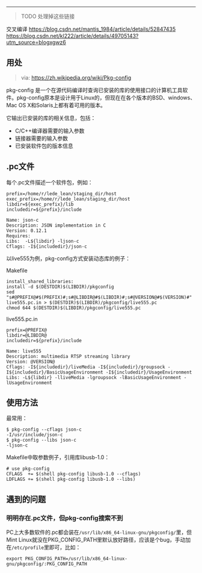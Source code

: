 

---



> TODO 处理掉这些链接


交叉编译
https://blog.csdn.net/mantis_1984/article/details/52847435
https://blog.csdn.net/kl222/article/details/49705143?utm_source=blogxgwz6

## 用处

> via: <https://zh.wikipedia.org/wiki/Pkg-config>

pkg-config 是一个在源代码编译时查询已安装的库的使用接口的计算机工具软件。pkg-config原本是设计用于Linux的，但现在在各个版本的BSD、windows、Mac OS X和Solaris上都有着可用的版本。

它输出已安装的库的相关信息，包括：

* C/C++编译器需要的输入参数
* 链接器需要的输入参数
* 已安装软件包的版本信息

## .pc文件

每个.pc文件描述一个软件包，例如：

```
prefix=/home/r/lede_lean/staging_dir/host
exec_prefix=/home/r/lede_lean/staging_dir/host
libdir=${exec_prefix}/lib
includedir=${prefix}/include

Name: json-c
Description: JSON implementation in C
Version: 0.12.1
Requires: 
Libs:  -L${libdir} -ljson-c
Cflags: -I${includedir}/json-c
```

以live555为例，pkg-config方式安装动态库的例子：

Makefile

```
install_shared_libraries:
install -d $(DESTDIR)$(LIBDIR)/pkgconfig
sed "s#@PREFIX@#$(PREFIX)#;s#@LIBDIR@#$(LIBDIR)#;s#@VERSION@#$(VERSION)#" live555.pc.in > $(DESTDIR)$(LIBDIR)/pkgconfig/live555.pc
chmod 644 $(DESTDIR)$(LIBDIR)/pkgconfig/live555.pc
```

live555.pc.in

```
prefix=@PREFIX@
libdir=@LIBDIR@
includedir=${prefix}/include

Name: live555
Description: multimedia RTSP streaming library
Version: @VERSION@
Cflags: -I${includedir}/liveMedia -I${includedir}/groupsock -I${includedir}/BasicUsageEnvironment -I${includedir}/UsageEnvironment
Libs: -L${libdir} -lliveMedia -lgroupsock -lBasicUsageEnvironment -lUsageEnvironment
```

## 使用方法

最常用：

```
$ pkg-config --cflags json-c
-I/usr/include/json-c
$ pkg-config --libs json-c
-ljson-c
```

Makefile中取参数例子，引用库libusb-1.0：

```
# use pkg-config
CFLAGS  += $(shell pkg-config libusb-1.0 --cflags)
LDFLAGS += $(shell pkg-config libusb-1.0 --libs)
```

## 遇到的问题

### 明明存在.pc文件，但pkg-config搜索不到

PC上大多数软件的.pc都会装在`/usr/lib/x86_64-linux-gnu/pkgconfig/`里，但Mint Linux就没在PKG_CONFIG_PATH里默认放好路径，应该是个bug，手动加在`/etc/profile`里即可，比如：

```
export PKG_CONFIG_PATH=/usr/lib/x86_64-linux-gnu/pkgconfig/:PKG_CONFIG_PATH
```

